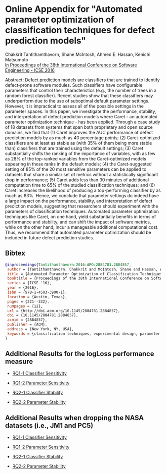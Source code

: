 # Online Appendix for "Automated parameter optimization of classification techniques for defect prediction models"

Chakkrit Tantithamthavorn, Shane McIntosh, Ahmed E. Hassan, Kenichi Matsumoto  
[In Proceedings of the 38th International Conference on Software Engineering - ICSE 2016](http://doi.acm.org/10.1145/2884781.2884857)

Abstract: Defect prediction models are classifiers that are trained to identify defect-prone software modules. Such classifiers have configurable parameters that control their characteristics (e.g., the number of trees in a random forest classifier). Recent studies show that these classifiers may underperform due to the use of suboptimal default parameter settings. However, it is impractical to assess all of the possible settings in the parameter spaces. In this paper, we investigate the performance, stability, and interpretation of defect prediction models where Caret - an automated parameter optimization technique - has been applied. Through a case study of 18 datasets from systems that span both proprietary and open source domains, we find that (1) Caret improves the AUC performance of defect prediction models by as much as 40 percentage points; (2) Caret-optimized classifiers are at least as stable as (with 35% of them being more stable than) classifiers that are trained using the default settings; (3) Caret substantially shifts the ranking of the importance of variables, with as few as 28% of the top-ranked variables from the Caret-optimized models appearing in those ranks in the default models; (4) the Caret-suggested setting of 85% of the 20 most sensitive parameters can be applied to datasets that share a similar set of metrics without a statistically significant drop in performance; (5) Caret adds less than 30 minutes of additional computation time to 65% of the studied classification techniques; and (6) Caret increases the likelihood of producing a top-performing classifier by as much as 83%. Hence, we conclude that parameter settings do indeed have a large impact on the performance, stability, and interpretation of defect prediction models, suggesting that researchers should experiment with the parameters of classification techniques. Automated parameter optimization techniques like Caret, on one hand, yield substantially benefits in terms of performance and stability, and can shift the impact of software metrics, while on the other hand, incur a manageable additional computational cost. Thus, we recommend that automated parameter optimization should be included in future defect prediction studies.

## Bibtex

```bibtex
@inproceedings{Tantithamthavorn:2016:APO:2884781.2884857,
 author = {Tantithamthavorn, Chakkrit and McIntosh, Shane and Hassan, Ahmed E. and Matsumoto, Kenichi},
 title = {Automated Parameter Optimization of Classification Techniques for Defect Prediction Models},
 booktitle = {Proceedings of the 38th International Conference on Software Engineering},
 series = {ICSE '16},
 year = {2016},
 isbn = {978-1-4503-3900-1},
 location = {Austin, Texas},
 pages = {321--332},
 numpages = {12},
 url = {http://doi.acm.org/10.1145/2884781.2884857},
 doi = {10.1145/2884781.2884857},
 acmid = {2884857},
 publisher = {ACM},
 address = {New York, NY, USA},
 keywords = {classification techniques, experimental design, parameter optimization, software defect prediction},
} 
```
## Additional Results for the logLoss performance measure

- [RQ1-1 Classifier Sensitivity](results/RQ1-ClassifierSensitivity-logLoss.pdf)

- [RQ1-2 Parameter Sensitivity](results/RQ1-ParameterSensitivity-logLoss.pdf)

- [RQ2-1 Classifier Stability](results/RQ2-Stability-logLoss.pdf)

- [RQ2-2 Parameter Stability](results/RQ2-ParameterStability-logLoss.pdf)

## Additional Results when dropping the NASA datasets (i.e., JM1 and PC5)

- [RQ1-1 Classifier Sensitivity](results/RQ1-ClassifierSensitivity-no-NASA.pdf)

- [RQ1-2 Parameter Sensitivity](results/RQ1-ParameterSensitivity-no-NASA.pdf)

- [RQ2-1 Classifier Stability](results/RQ2-Stability-no-NASA.pdf)

- [RQ2-2 Parameter Stability](results/RQ2-ParameterStability-no-NASA.pdf)
